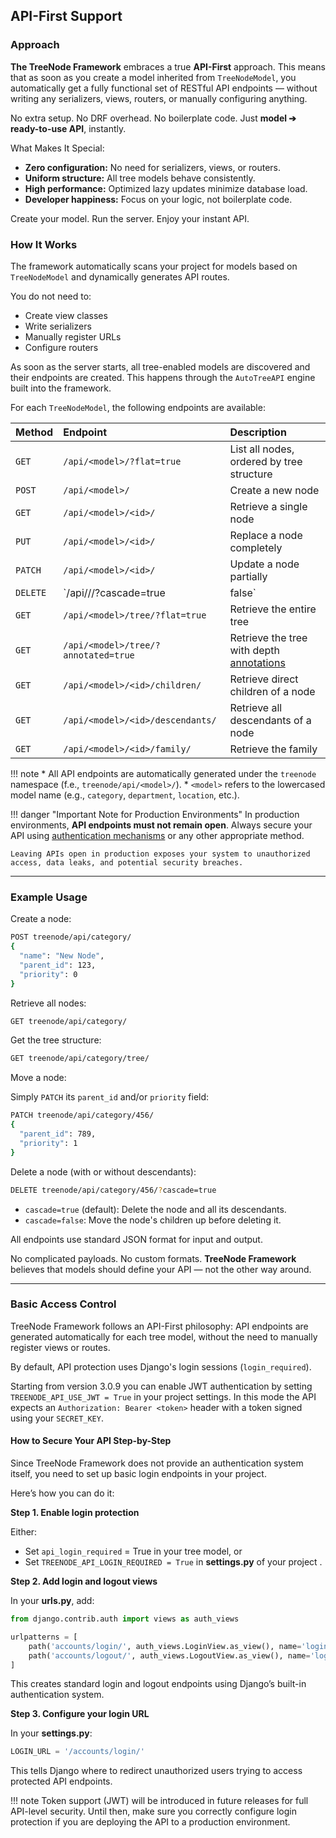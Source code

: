 ## API-First Support

### Approach

**The TreeNode Framework** embraces a true **API-First** approach. This means that as soon as you create a model inherited from `TreeNodeModel`, you automatically get a fully functional set of RESTful API endpoints — without writing any serializers, views, routers, or manually configuring anything.

No extra setup. No DRF overhead. No boilerplate code. Just **model ➔ ready-to-use API**, instantly.

What Makes It Special:

- **Zero configuration:** No need for serializers, views, or routers.
- **Uniform structure:** All tree models behave consistently.
- **High performance:** Optimized lazy updates minimize database load.
- **Developer happiness:** Focus on your logic, not boilerplate code.

Create your model. Run the server. Enjoy your instant API.

### How It Works

The framework automatically scans your project for models based on `TreeNodeModel` and dynamically generates API routes.

You do not need to:

- Create view classes
- Write serializers
- Manually register URLs
- Configure routers

As soon as the server starts, all tree-enabled models are discovered and their endpoints are created. This happens through the `AutoTreeAPI` engine built into the framework.

For each `TreeNodeModel`, the following endpoints are available:

| Method   | Endpoint                                | Description |
|:---------|:----------------------------------------|:------------|
| `GET`    | `/api/<model>/?flat=true`               | List all nodes, ordered by tree structure |
| `POST`   | `/api/<model>/`                         | Create a new node |
| `GET`    | `/api/<model>/<id>/`                    | Retrieve a single node |
| `PUT`    | `/api/<model>/<id>/`                    | Replace a node completely |
| `PATCH`  | `/api/<model>/<id>/`                    | Update a node partially |
| `DELETE` | `/api/<model>/<id>/?cascade=true|false` | Delete a node (with or without subtree) |
| `GET`    | `/api/<model>/tree/?flat=true`          | Retrieve the entire tree |
| `GET`    | `/api/<model>/tree/?annotated=true`     | Retrieve the tree with depth [annotations](api.md#get_tree_annotated) |
| `GET`    | `/api/<model>/<id>/children/`           | Retrieve direct children of a node |
| `GET`    | `/api/<model>/<id>/descendants/`        | Retrieve all descendants of a node |
| `GET`    | `/api/<model>/<id>/family/`             | Retrieve the family |

!!! note
    * All API endpoints are automatically generated under the `treenode` namespace (f.e., `treenode/api/<model>/`).
    * `<model>` refers to the lowercased model name (e.g., `category`, `department`, `location`, etc.).

!!! danger "Important Note for Production Environments"
    In production environments, **API endpoints must not remain open**. Always secure your API using [authentication mechanisms](#basic-access-control) or any other appropriate method.

    Leaving APIs open in production exposes your system to unauthorized access, data leaks, and potential security breaches.


---

### Example Usage

Create a node:

```bash
POST treenode/api/category/
{
  "name": "New Node",
  "parent_id": 123,
  "priority": 0
}
```

Retrieve all nodes:

```bash
GET treenode/api/category/
```

Get the tree structure:

```bash
GET treenode/api/category/tree/
```

Move a node:

Simply `PATCH` its `parent_id` and/or `priority` field:

```bash
PATCH treenode/api/category/456/
{
  "parent_id": 789,
  "priority": 1
}
```

Delete a node (with or without descendants):

```bash
DELETE treenode/api/category/456/?cascade=true
```

- `cascade=true` (default): Delete the node and all its descendants.
- `cascade=false`: Move the node's children up before deleting it.

All endpoints use standard JSON format for input and output.

No complicated payloads. No custom formats.  **TreeNode Framework** believes that models should define your API — not the other way around.

---

### Basic Access Control
TreeNode Framework follows an API-First philosophy: API endpoints are generated automatically for each tree model, without the need to manually register views or routes.

By default, API protection uses Django's login sessions (`login_required`).

Starting from version 3.0.9 you can enable JWT authentication by setting `TREENODE_API_USE_JWT = True` in your project settings. In this mode the API expects an `Authorization: Bearer <token>` header with a token signed using your `SECRET_KEY`.

#### How to Secure Your API Step-by-Step
Since TreeNode Framework does not provide an authentication system itself, you need to set up basic login endpoints in your project.

Here’s how you can do it:

**Step 1. Enable login protection**

Either:

  - Set `api_login_required` = True in your tree model, or
  - Set `TREENODE_API_LOGIN_REQUIRED = True` in **settings.py** of your project .

**Step 2. Add login and logout views**

In your **urls.py**, add:

```python
from django.contrib.auth import views as auth_views

urlpatterns = [
    path('accounts/login/', auth_views.LoginView.as_view(), name='login'),
    path('accounts/logout/', auth_views.LogoutView.as_view(), name='logout'),
]
```

This creates standard login and logout endpoints using Django’s built-in authentication system.

**Step 3. Configure your login URL**

In your **settings.py**:

```python
LOGIN_URL = '/accounts/login/'
```

This tells Django where to redirect unauthorized users trying to access protected API endpoints.

!!! note
    Token support (JWT) will be introduced in future releases for full API-level security. Until then, make sure you correctly configure login protection if you are deploying the API to a production environment.

